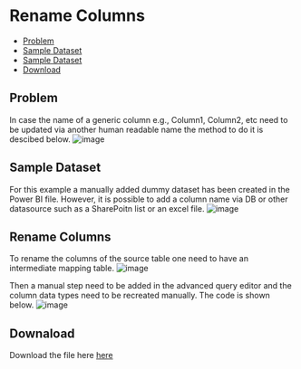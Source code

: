 # Rename Columns

- [Problem](#problem)
- [Sample Dataset](#sample-dataset)
- [Sample Dataset](#rename-columns)
- [Download](#download)

Problem
--------
In case the name of a generic column e.g., Column1, Column2, etc need to be updated via another human readable name the method to do it is descibed below.
![image](https://github.com/christostsiaras/Power-BI/assets/5610687/de91fa24-f415-4d79-8ec7-3c8ab85dc0a4)

Sample Dataset
----------------
For this example a manually added dummy dataset has been created in the Power BI file. However, it is possible to add a column name via DB or other datasource such as a SharePoitn list or an excel file.
![image](https://github.com/christostsiaras/Power-BI/assets/5610687/393c3f12-6e1a-42de-b064-38e749b87361)


Rename Columns
----------------
To rename the columns of the source table one need to have an intermediate mapping table. 
![image](https://github.com/christostsiaras/Power-BI/assets/5610687/77d18cf1-9085-4f3b-90fc-4fbd0cfc60b9)

Then a manual step need to be added in the advanced query editor and the column data types need to be recreated manually. The code is shown below.
![image](https://github.com/christostsiaras/Power-BI/assets/5610687/a4913b94-8049-4424-bef7-f7f7783ba55e)

Downaload
---------
Download the file here [here](https://github.com/christostsiaras/Power-BI/tree/main/Rename%20Columns)
